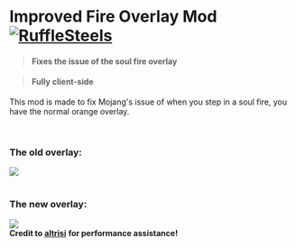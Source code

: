 # Improved Fire Overlay Mod [![RuffleSteels](https://img.shields.io/badge/Me-RuffleSteels-green)](https://github.com/RuffleSteels/Improved-Fire-Overlay/blob/master/README.md)
> #### Fixes the issue of the soul fire overlay


> #### Fully client-side

This mod is made to fix Mojang's issue of when you step in a soul fire, you have the normal orange overlay.

<br />


### The old overlay:

<img src="https://imgur.com/1VzAHp5.png" align="bottom" />

<br />
<br />


### The new overlay:

<img src="https://i.imgur.com/hDAOwuC.png" align="bottom" />

<br />
<strong>Credit to </strong>
<a href="https://github.com/altrisi"><strong>altrisi</strong></a>
<strong>for performance assistance!</strong>


